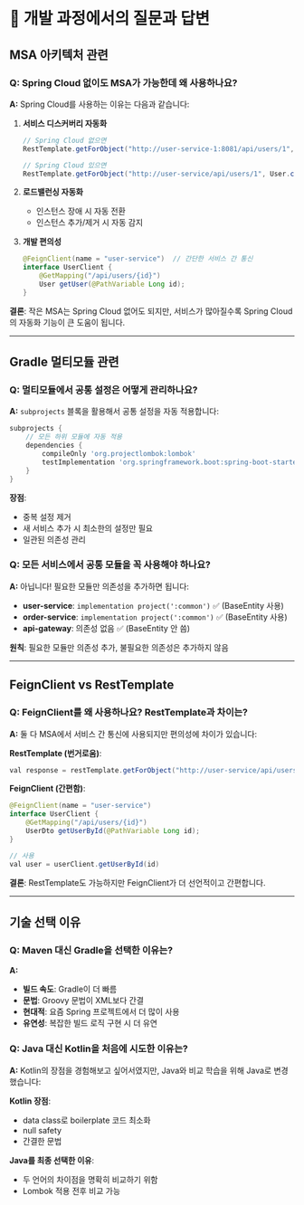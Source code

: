 # 🤔 개발 과정에서의 질문과 답변

## MSA 아키텍처 관련

### Q: Spring Cloud 없이도 MSA가 가능한데 왜 사용하나요?

**A:** Spring Cloud를 사용하는 이유는 다음과 같습니다:

1. **서비스 디스커버리 자동화**
   ```java
   // Spring Cloud 없으면
   RestTemplate.getForObject("http://user-service-1:8081/api/users/1", User.class);  // 하드코딩

   // Spring Cloud 있으면
   RestTemplate.getForObject("http://user-service/api/users/1", User.class);  // 자동 발견
   ```

2. **로드밸런싱 자동화**
   - 인스턴스 장애 시 자동 전환
   - 인스턴스 추가/제거 시 자동 감지

3. **개발 편의성**
   ```java
   @FeignClient(name = "user-service")  // 간단한 서비스 간 통신
   interface UserClient {
       @GetMapping("/api/users/{id}")
       User getUser(@PathVariable Long id);
   }
   ```

**결론**: 작은 MSA는 Spring Cloud 없어도 되지만, 서비스가 많아질수록 Spring Cloud의 자동화 기능이 큰 도움이 됩니다.

---

## Gradle 멀티모듈 관련

### Q: 멀티모듈에서 공통 설정은 어떻게 관리하나요?

**A:** `subprojects` 블록을 활용해서 공통 설정을 자동 적용합니다:

```groovy
subprojects {
    // 모든 하위 모듈에 자동 적용
    dependencies {
        compileOnly 'org.projectlombok:lombok'
        testImplementation 'org.springframework.boot:spring-boot-starter-test'
    }
}
```

**장점**:
- 중복 설정 제거
- 새 서비스 추가 시 최소한의 설정만 필요
- 일관된 의존성 관리

### Q: 모든 서비스에서 공통 모듈을 꼭 사용해야 하나요?

**A:** 아닙니다! 필요한 모듈만 의존성을 추가하면 됩니다:

- **user-service**: `implementation project(':common')` ✅ (BaseEntity 사용)
- **order-service**: `implementation project(':common')` ✅ (BaseEntity 사용)
- **api-gateway**: 의존성 없음 ✅ (BaseEntity 안 씀)

**원칙**: 필요한 모듈만 의존성 추가, 불필요한 의존성은 추가하지 않음

---

## FeignClient vs RestTemplate

### Q: FeignClient를 왜 사용하나요? RestTemplate과 차이는?

**A:** 둘 다 MSA에서 서비스 간 통신에 사용되지만 편의성에 차이가 있습니다:

**RestTemplate (번거로움)**:
```java
val response = restTemplate.getForObject("http://user-service/api/users/$id", UserDto::class.java)
```

**FeignClient (간편함)**:
```java
@FeignClient(name = "user-service")
interface UserClient {
    @GetMapping("/api/users/{id}")
    UserDto getUserById(@PathVariable Long id);
}

// 사용
val user = userClient.getUserById(id)
```

**결론**: RestTemplate도 가능하지만 FeignClient가 더 선언적이고 간편합니다.

---

## 기술 선택 이유

### Q: Maven 대신 Gradle을 선택한 이유는?

**A:**
- **빌드 속도**: Gradle이 더 빠름
- **문법**: Groovy 문법이 XML보다 간결
- **현대적**: 요즘 Spring 프로젝트에서 더 많이 사용
- **유연성**: 복잡한 빌드 로직 구현 시 더 유연

### Q: Java 대신 Kotlin을 처음에 시도한 이유는?

**A:** Kotlin의 장점을 경험해보고 싶어서였지만, Java와 비교 학습을 위해 Java로 변경했습니다:

**Kotlin 장점**:
- data class로 boilerplate 코드 최소화
- null safety
- 간결한 문법

**Java를 최종 선택한 이유**:
- 두 언어의 차이점을 명확히 비교하기 위함
- Lombok 적용 전후 비교 가능